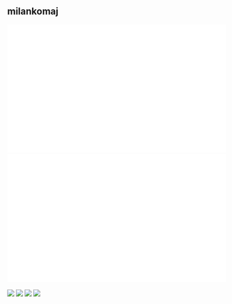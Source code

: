 ## milankomaj
![](https://github.com/milankomaj/stats/blob/master/generated/overview.svg)
![](https://github.com/milankomaj/stats/blob/master/generated/languages.svg)

![](https://dev-badge.eleonora.workers.dev/lastfm/last-played/last_fm_M?icon=lastfm&style=flat&scale=1.1)
![](https://dev-badge.eleonora.workers.dev/spotify/playback-state?icon=spotify&style=flat&scale=1.1)
![](https://dev-badge.eleonora.workers.dev/spotify/toptrack/short_term?icon=spotify&style=flat&scale=1.1)
![](https://dev-badge.eleonora.workers.dev/spotify/recently-saved?icon=spotify&style=flat&scale=1.1)

